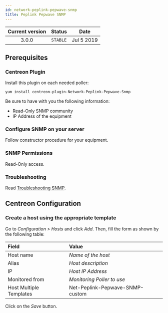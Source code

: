 ```yaml
---
id: network-peplink-pepwave-snmp
title: Peplink Pepwave SNMP
---
```


| Current version | Status | Date |
| :-: | :-: | :-: |
| 3.0.0 | `STABLE` | Jul  5 2019 |

## Prerequisites

### Centreon Plugin

Install this plugin on each needed poller:

``` shell
yum install centreon-plugin-Network-Peplink-Pepwave-Snmp
```

Be sure to have with you the following information:

  - Read-Only SNMP community
  - IP Address of the equipment

### Configure SNMP on your server

Follow constructor procedure for your equipment.

### SNMP Permissions

Read-Only access.

### Troubleshooting

Read [Troubleshooting
SNMP](https://documentation.centreon.com/docs/centreon-plugins/en/latest/user/guide.html#snmp).

## Centreon Configuration

### Create a host using the appropriate template

Go to *Configuration \> Hosts* and click *Add*. Then, fill the form as shown by
the following table:

| Field                   | Value                           |
| :---------------------- | :------------------------------ |
| Host name               | *Name of the host*              |
| Alias                   | *Host description*              |
| IP                      | *Host IP Address*               |
| Monitored from          | *Monitoring Poller to use*      |
| Host Multiple Templates | Net-Peplink-Pepwave-SNMP-custom |

Click on the *Save* button.


